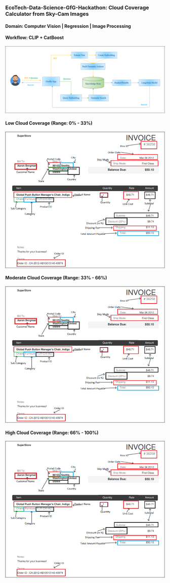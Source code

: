 ### EcoTech-Data-Science-GfG-Hackathon: Cloud Coverage Calculator from Sky-Cam Images

#### Domain: Computer Vision | Regression | Image Processing

#### Workflow: CLIP + CatBoost

![Workflow](https://raw.githubusercontent.com/mykeysid10/Invoice-PDF-QnA-System/main/Workflow.PNG)

#### Low Cloud Coverage (Range: 0% - 33%)

![Workflow](https://raw.githubusercontent.com/mykeysid10/Invoice-PDF-QnA-System/main/Domain_Knowledge.png)

#### Moderate Cloud Coverage (Range: 33% - 66%)

![Workflow](https://raw.githubusercontent.com/mykeysid10/Invoice-PDF-QnA-System/main/Domain_Knowledge.png)

#### High Cloud Coverage (Range: 66% - 100%)

![Workflow](https://raw.githubusercontent.com/mykeysid10/Invoice-PDF-QnA-System/main/Domain_Knowledge.png)

